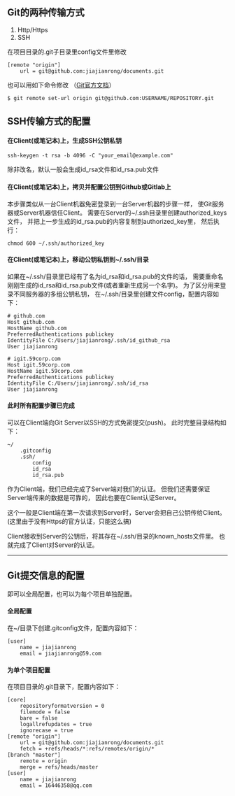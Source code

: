 ## Git的两种传输方式

1. Http/Https
1. SSH

在项目目录的.git子目录里config文件里修改

```
[remote "origin"]
    url = git@github.com:jiajianrong/documents.git
```

也可以用如下命令修改
（[Git官方文档](https://help.github.com/en/github/using-git/changing-a-remotes-url#switching-remote-urls-from-https-to-ssh)）

```
$ git remote set-url origin git@github.com:USERNAME/REPOSITORY.git
```






## SSH传输方式的配置




#### 在Client(或笔记本)上，生成SSH公钥私钥

```
ssh-keygen -t rsa -b 4096 -C "your_email@example.com"
```

除非改名，默认一般会生成id_rsa文件和id_rsa.pub文件




#### 在Client(或笔记本)上，拷贝并配置公钥到Github或Gitlab上

本步骤类似从一台Client机器免密登录到一台Server机器的步骤一样，
使Git服务器或Server机器信任Client。
需要在Server的~/.ssh目录里创建authorized_keys文件，
并把上一步生成的id_rsa.pub的内容复制到authorized_key里，
然后执行：

```
chmod 600 ~/.ssh/authorized_key
```



#### 在Client(或笔记本)上，移动公钥私钥到~/.ssh/目录

如果在~/.ssh/目录里已经有了名为id_rsa和id_rsa.pub的文件的话，
需要重命名刚刚生成的id_rsa和id_rsa.pub文件(或者重新生成另一个名字)。
为了区分用来登录不同服务器的多组公钥私钥，
在~/.ssh/目录里创建文件config，配置内容如下：

```
# github.com
Host github.com
HostName github.com
PreferredAuthentications publickey
IdentityFile C:/Users/jiajianrong/.ssh/id_github_rsa
User jiajianrong

# igit.59corp.com
Host igit.59corp.com
HostName igit.59corp.com
PreferredAuthentications publickey
IdentityFile C:/Users/jiajianrong/.ssh/id_rsa
User jiajianrong
```



#### 此时所有配置步骤已完成

可以在Client端向Git Server以SSH的方式免密提交(push)。
此时完整目录结构如下：

```
~/
    .gitconfig
    .ssh/
        config
        id_rsa
        id_rsa.pub
```

作为Client端，我们已经完成了Server端对我们的认证。
但我们还需要保证Server端传来的数据是可靠的，
因此也要在Client认证Server。


这个一般是Client端在第一次请求到Server时，Server会把自己公钥传给Client。
(这里由于没有Https的官方认证，只能这么搞)

Client接收到Server的公钥后，将其存在~/.ssh/目录的known_hosts文件里。
也就完成了Client对Server的认证。



----




## Git提交信息的配置

即可以全局配置，也可以为每个项目单独配置。


#### 全局配置

在~/目录下创建.gitconfig文件，配置内容如下：

```
[user]
    name = jiajianrong
    email = jiajianrong@59.com
```


#### 为单个项目配置

在项目目录的.git目录下，配置内容如下：

```
[core]
    repositoryformatversion = 0
    filemode = false
    bare = false
    logallrefupdates = true
    ignorecase = true
[remote "origin"]
    url = git@github.com:jiajianrong/documents.git
    fetch = +refs/heads/*:refs/remotes/origin/*
[branch "master"]
    remote = origin
    merge = refs/heads/master
[user]
    name = jiajianrong
    email = 16446358@qq.com
```

